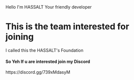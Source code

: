 <p>Hello I'm HASSALT Your friendly developer</p>
<h1>This is the team interested for joining</h1
<p>I called this the HASSALT's Foundation</p>
<h4>So Yeh If u are interested join my Discord</h4>
<html>https://discord.gg/739xMdasyM</html>                                           
                                          
